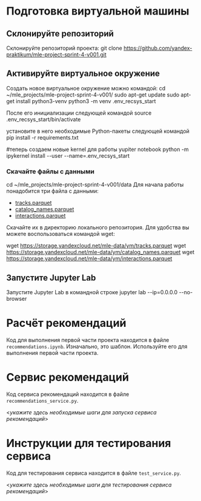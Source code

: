 # Подготовка виртуальной машины

## Склонируйте репозиторий

Склонируйте репозиторий проекта:
git clone https://github.com/yandex-praktikum/mle-project-sprint-4-v001.git

## Активируйте виртуальное окружение
Создать новое виртуальное окружение можно командой:
cd ~/mle_projects/mle-project-sprint-4-v001/
sudo apt-get update
sudo apt-get install python3-venv
python3 -m venv .env_recsys_start

После его инициализации следующей командой
source .env_recsys_start/bin/activate

установите в него необходимые Python-пакеты следующей командой
pip install -r requirements.txt

#теперь создаем новые kernel для работы yupiter notebook
python -m ipykernel install --user --name=.env_recsys_start

### Скачайте файлы с данными
cd ~/mle_projects/mle-project-sprint-4-v001/data
Для начала работы понадобится три файла с данными:
- [tracks.parquet](https://storage.yandexcloud.net/mle-data/ym/tracks.parquet)
- [catalog_names.parquet](https://storage.yandexcloud.net/mle-data/ym/catalog_names.parquet)
- [interactions.parquet](https://storage.yandexcloud.net/mle-data/ym/interactions.parquet)
 
Скачайте их в директорию локального репозитория. Для удобства вы можете воспользоваться командой wget:

wget https://storage.yandexcloud.net/mle-data/ym/tracks.parquet
wget https://storage.yandexcloud.net/mle-data/ym/catalog_names.parquet
wget https://storage.yandexcloud.net/mle-data/ym/interactions.parquet

## Запустите Jupyter Lab

Запустите Jupyter Lab в командной строке
jupyter lab --ip=0.0.0.0 --no-browser

# Расчёт рекомендаций

Код для выполнения первой части проекта находится в файле `recommendations.ipynb`. Изначально, это шаблон. Используйте его для выполнения первой части проекта.







# Сервис рекомендаций

Код сервиса рекомендаций находится в файле `recommendations_service.py`.

<*укажите здесь необходимые шаги для запуска сервиса рекомендаций*>

# Инструкции для тестирования сервиса

Код для тестирования сервиса находится в файле `test_service.py`.

<*укажите здесь необходимые шаги для тестирования сервиса рекомендаций*>
